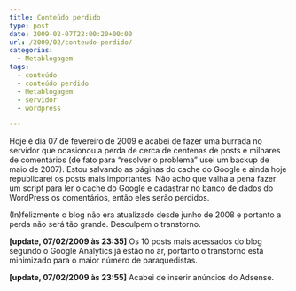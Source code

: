 ```yaml
---
title: Conteúdo perdido
type: post
date: 2009-02-07T22:00:20+00:00
url: /2009/02/conteudo-perdido/
categorias:
  - Metablogagem
tags:
  - conteúdo
  - conteúdo perdido
  - Metablogagem
  - servidor
  - wordpress

---
```

Hoje é dia 07 de fevereiro de 2009 e acabei de fazer uma burrada no servidor que ocasionou a perda de cerca de centenas de posts e milhares de comentários (de fato para “resolver o problema” usei um backup de maio de 2007). Estou salvando as páginas do cache do Google e ainda hoje republicarei os posts mais importantes. Não acho que valha a pena fazer um script para ler o cache do Google e cadastrar no banco de dados do WordPress os comentários, então eles serão perdidos.

(In)felizmente o blog não era atualizado desde junho de 2008 e portanto a perda não será tão grande. Desculpem o transtorno.

**[update, 07/02/2009 às 23:35]** Os 10 posts mais acessados do blog segundo o Google Analytics já estão no ar, portanto o transtorno está minimizado para o maior número de paraquedistas.

**[update, 07/02/2009 às 23:55]** Acabei de inserir anúncios do Adsense.

